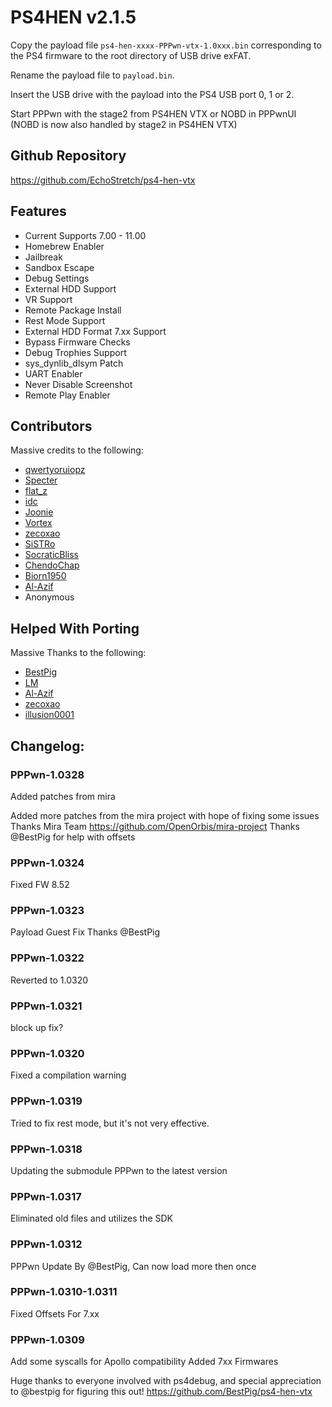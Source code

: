 # PS4HEN v2.1.5

Copy the payload file `ps4-hen-xxxx-PPPwn-vtx-1.0xxx.bin` corresponding to the PS4 firmware to the root directory of USB drive exFAT.

Rename the payload file to `payload.bin`.

Insert the USB drive with the payload into the PS4 USB port 0, 1 or 2.

Start PPPwn with the stage2 from PS4HEN VTX or NOBD in PPPwnUI (NOBD is now also handled by stage2 in PS4HEN VTX)

## Github Repository
https://github.com/EchoStretch/ps4-hen-vtx

## Features
- Current Supports 7.00 - 11.00
- Homebrew Enabler
- Jailbreak
- Sandbox Escape
- Debug Settings
- External HDD Support
- VR Support
- Remote Package Install
- Rest Mode Support
- External HDD Format 7.xx Support
- Bypass Firmware Checks
- Debug Trophies Support
- sys_dynlib_dlsym Patch
- UART Enabler
- Never Disable Screenshot
- Remote Play Enabler

## Contributors
Massive credits to the following:
- [qwertyoruiopz](https://twitter.com/qwertyoruiopz)
- [Specter](https://twitter.com/SpecterDev) 
- [flat_z](https://twitter.com/flat_z)
- [idc](https://twitter.com/3226_2143)
- [Joonie](https://github.com/Joonie86/)
- [Vortex](https://github.com/xvortex)
- [zecoxao](https://twitter.com/notzecoxao)
- [SiSTRo](https://github.com/SiSTR0)
- [SocraticBliss](https://twitter.com/SocraticBliss)
- [ChendoChap](https://github.com/ChendoChap)
- [Biorn1950](https://github.com/Biorn1950)
- [Al-Azif](https://github.com/Al-Azif)
- Anonymous

## Helped With Porting
Massive Thanks to the following:
- [BestPig](https://twitter.com/BestPig)
- [LM](https://twitter.com/LightningMods)
- [Al-Azif](https://github.com/Al-Azif)
- [zecoxao](https://twitter.com/notzecoxao)
- [illusion0001](https://twitter.com/illusion0002)

## Changelog:

### PPPwn-1.0328
Added patches from mira

Added more patches from the mira project with hope of fixing some issues
Thanks Mira Team
https://github.com/OpenOrbis/mira-project
Thanks @BestPig for help with offsets

### PPPwn-1.0324
Fixed FW 8.52

### PPPwn-1.0323
Payload Guest Fix Thanks @BestPig

### PPPwn-1.0322
Reverted to 1.0320

### PPPwn-1.0321
block up fix?

### PPPwn-1.0320
Fixed a compilation warning

### PPPwn-1.0319
Tried to fix rest mode, but it's not very effective.

### PPPwn-1.0318
Updating the submodule PPPwn to the latest version

### PPPwn-1.0317
Eliminated old files and utilizes the SDK

### PPPwn-1.0312
PPPwn Update By @BestPig, Can now load more then once

### PPPwn-1.0310-1.0311
Fixed Offsets For 7.xx

### PPPwn-1.0309
Add some syscalls for Apollo compatibility
Added 7xx Firmwares

Huge thanks to everyone involved with ps4debug, and special appreciation to @bestpig for figuring this out!
https://github.com/BestPig/ps4-hen-vtx
